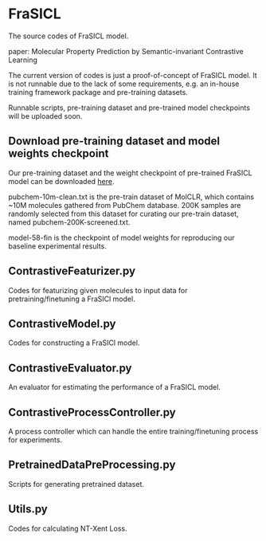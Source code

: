 # FraSICL
The source codes of FraSICL model.

paper: Molecular Property Prediction by Semantic-invariant Contrastive Learning

The current version of codes is just a proof-of-concept of FraSICL model. It is not runnable due to the lack of some requirements, e.g. an in-house training framework package and pre-training datasets.

Runnable scripts, pre-training dataset and pre-trained model checkpoints will be uploaded soon.

## Download pre-training dataset and model weights checkpoint
Our pre-training dataset and the weight checkpoint of pre-trained FraSICL model can be downloaded [here](https://drive.google.com/drive/folders/1NXHWMYWftYvwspHydPHzW6cTlzrc12Z0?usp=sharing).

pubchem-10m-clean.txt is the pre-train dataset of MolCLR, which contains ~10M molecules gathered from PubChem database.
200K samples are randomly selected from this dataset for curating our pre-train dataset, named pubchem-200K-screened.txt.

model-58-fin is the checkpoint of model weights for reproducing our baseline experimental results.


## ContrastiveFeaturizer.py
Codes for featurizing given molecules to input data for pretraining/finetuning a FraSICl model.


## ContrastiveModel.py
Codes for constructing a FraSICl model.

## ContrastiveEvaluator.py
An evaluator for estimating the performance of a FraSICL model.

## ContrastiveProcessController.py
A process controller which can handle the entire training/finetuning process for experiments.

## PretrainedDataPreProcessing.py
Scripts for generating pretrained dataset.

## Utils.py
Codes for calculating NT-Xent Loss.

